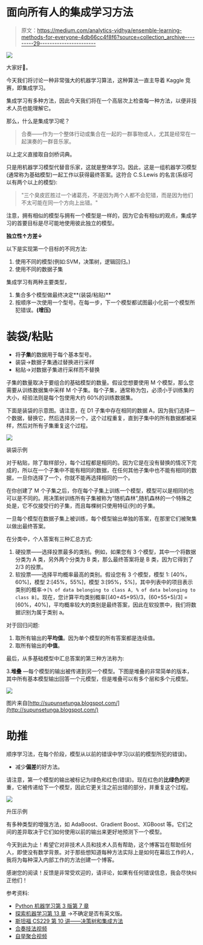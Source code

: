 # 面向所有人的集成学习方法

> 原文：<https://medium.com/analytics-vidhya/ensemble-learning-methods-for-everyone-4db66cc4f8f6?source=collection_archive---------29----------------------->

![](img/4f9567130d3c16c2a82e3cce11d07736.png)

大家好🙌。

今天我们将讨论一种非常强大的机器学习算法，这种算法一直主导着 Kaggle 竞赛，即集成学习。

集成学习有多种方法，因此今天我们将在一个高层次上检查每一种方法，以便非技术人员也能理解它。

那么，什么是集成学习呢？

> 合奏——作为一个整体行动或集合在一起的一群事物或人，尤其是经常在一起演奏的一群音乐家。

以上定义直接取自剑桥词典。

只是用机器学习模型代替音乐家，这就是整体学习。因此，这是一组机器学习模型(通常称为基础模型)一起工作以获得最终答案。这符合 C.S.Lewis 的名言(系综可以有两个以上的模型):

> "三个臭皮匠胜过一个诸葛亮，不是因为两个人都不会犯错，而是因为他们不太可能在同一个方向上出错。"

注意，拥有相似的模型与拥有一个模型是一样的，因为它会有相似的观点，集成学习的首要目标是尽可能地使用彼此独立的模型。

**独立性↑方差↓**

以下是实现第一个目标的不同方法:

1.  使用不同的模型(例如:SVM，决策树，逻辑回归。)
2.  使用不同的数据子集

集成学习有两种主要类型，

1.  集合多个模型做最终决定**(装袋/粘贴)**
2.  按顺序一次使用一个型号。在每一步，下一个模型都试图最小化前一个模型所犯错误。**(增压)**

# 装袋/粘贴

*   将**子集**的数据用于每个基本型号。
*   装袋→数据子集通过替换进行采样
*   粘贴→对数据子集进行采样而不替换

子集的数量取决于要组合的基础模型的数量。假设您想要使用 M 个模型，那么您需要从训练数据集中采样 M 个子集。每个子集，通常称为包，必须小于训练集的大小，经验法则是每个包使用大约 60%的训练数据集。

下面是装袋的示意图。请注意，在 D1 子集中存在相同的数据 A，因为我们选择一个数据，替换它，然后选择另一个，这个过程重复，直到子集中的所有数据都被采样，然后对所有子集重复这个过程。

![](img/7ab39bff89442317c6f0addfee46c33c.png)

装袋示例

对于粘贴，除了取样部分，每个过程都是相同的。因为它是在没有替换的情况下完成的，所以在一个子集中不能有相同的数据，在任何其他子集中也不能有相同的数据，一旦你选择了一个，你就不能再选择相同的一个。

在你创建了 M 个子集之后，你在每个子集上训练一个模型，模型可以是相同的也可以是不同的。用决策树训练所有子集被称为“随机森林”,随机森林的一个特殊之处是，它不仅接受行的子集，而且每棵树只使用特征(列)的子集。

一旦每个模型在数据子集上被训练，每个模型输出单独的答案，在那里它们被聚集以做出最终答案。

在分类中，个人答案有三种汇总方式:

1.  硬投票——选择投票最多的类别。例如，如果您有 3 个模型，其中一个将数据分类为 A 类，另外两个分类为 B 类，那么最终答案将是 B 类，因为它得到了 2/3 的投票。
2.  软投票——选择平均概率最高的类别。假设您有 3 个模型，模型 1: [40%，60%]，模型 2:[45%，55%]，模型 3:[95%，5%]，其中列表中的项目表示类别的概率→`[% of data belonging to class A, % of data belonging to class B]`。现在，您计算平均类别概率[(40+45+95)/3，(60+55+5)/3] = [60%，40%]，平均概率较大的类别是最终答案，因此在软投票中，我们将数据识别为属于类别 a。

对于回归问题:

1.  取所有输出的**平均值**。因为单个模型的所有答案都是连续值。
2.  取所有输出的**中值**。

最后，从多基础模型中汇总答案的第三种方法称为:

3.**堆叠** —每个模型的输出被传递到另一个模型。下图是堆叠的非常简单的版本，其中所有基本模型输出回答一个元模型，但是堆叠可以有多个层和多个元模型。

![](img/c70c9b77d7ec0b6c73954c592f8832ae.png)

图片来自[http://supunsetunga.blogspot.com/](http://supunsetunga.blogspot.com/)

# 助推

顺序学习法，在每个阶段，模型从以前的错误中学习(以前的模型所犯的错误)。

*   减少**偏差**的好方法。

请注意，第一个模型的输出被标记为绿色和红色(错误)。现在红色的**比绿色的**更重，它被传递给下一个模型，因此它更关注之前出错的部分，并重复这个过程。

![](img/075c6627359c223edf56808b7649a10e.png)

升压示例

有多种类型的增强方法，如 AdaBoost、Gradient Boost、XGBoost 等。它们之间的差异取决于它们如何使用以前的输出来更好地预测下一个模型。

今天到此为止！希望它对非技术人员和技术人员有帮助，这个博客旨在帮助任何人，即使没有数学背景。对于那些想知道每种方法实际上是如何在幕后工作的人，我将为每种深入内部工作的方法创建一个博客。

感谢您的阅读！反馈是非常受欢迎的，请评论，如果有任何错误信息，我会尽快纠正他们！

参考资料:

*   [Python 机器学习第 3 版第 7 章](https://www.packtpub.com/product/python-machine-learning-third-edition/9781789955750)
*   [探索机器学习第 13 章](/@yuezhuge/newly-published-book-the-quest-for-machine-learning-4c4ebd1020d3) →不确定是否有英文版。
*   [斯坦福 CS229 第 10 讲——决策树和集成方法](https://www.youtube.com/watch?v=wr9gUr-eWdA&ab_channel=stanfordonline)
*   [合奏技法视频](https://www.youtube.com/watch?v=KIOeZ5cFZ50&ab_channel=KrishNaik)
*   [自举聚合视频](https://www.youtube.com/watch?v=2Mg8QD0F1dQ&ab_channel=Udacity)